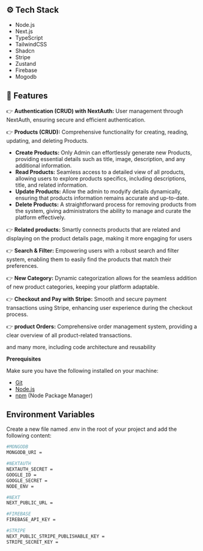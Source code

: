 ## <a name="tech-stack">⚙️ Tech Stack</a>

- Node.js
- Next.js
- TypeScript
- TailwindCSS
- Shadcn
- Stripe
- Zustand
- Firebase
- Mogodb

## <a name="features">🔋 Features</a>

👉 **Authentication (CRUD) with NextAuth:** User management through NextAuth, ensuring secure and efficient authentication.

👉 **Products (CRUD):** Comprehensive functionality for creating, reading, updating, and deleting Products.

- **Create Products:** Only Admin can effortlessly generate new Products, providing essential details such as title, image, description, and any additional information.
- **Read Products:** Seamless access to a detailed view of all products, allowing users to explore products specifics, including descriptions, title, and related information.
- **Update Products:** Allow the admin to modyify details dynamically, ensuring that products information remains accurate and up-to-date.
- **Delete Products:** A straightforward process for removing products from the system, giving administrators the ability to manage and curate the platform effectively.

👉 **Related products:** Smartly connects products that are related and displaying on the product details page, making it more engaging for users

👉 **Search & Filter:** Empowering users with a robust search and filter system, enabling them to easily find the products that match their preferences.

👉 **New Category:** Dynamic categorization allows for the seamless addition of new product categories, keeping your platform adaptable.

👉 **Checkout and Pay with Stripe:** Smooth and secure payment transactions using Stripe, enhancing user experience during the checkout process.

👉 **product Orders:** Comprehensive order management system, providing a clear overview of all product-related transactions.

and many more, including code architecture and reusability

**Prerequisites**

Make sure you have the following installed on your machine:

- [Git](https://git-scm.com/)
- [Node.js](https://nodejs.org/en)
- [npm](https://www.npmjs.com/) (Node Package Manager)

## Environment Variables

Create a new file named .env in the root of your project and add the following content:

```bash
#MONGODB
MONGODB_URI =

#NEXTAUTH
NEXTAUTH_SECRET =
GOOGLE_ID =
GOOGLE_SECRET =
NODE_ENV =

#NEXT
NEXT_PUBLIC_URL =

#FIREBASE
FIREBASE_API_KEY =

#STRIPE
NEXT_PUBLIC_STRIPE_PUBLISHABLE_KEY =
STRIPE_SECRET_KEY =
```
